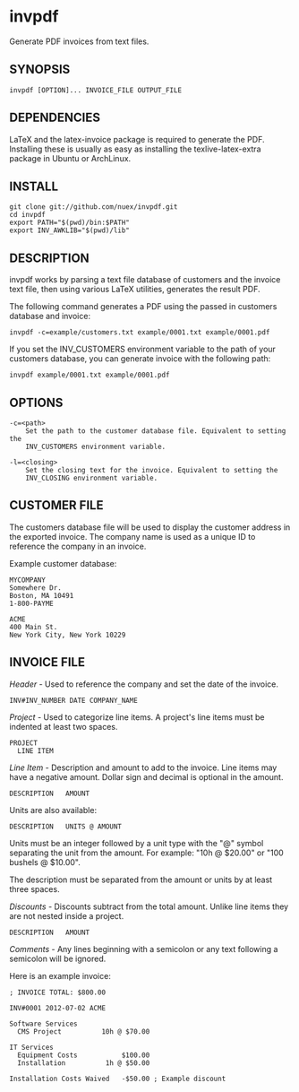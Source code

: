 invpdf
=======

Generate PDF invoices from text files.

## SYNOPSIS

    invpdf [OPTION]... INVOICE_FILE OUTPUT_FILE

## DEPENDENCIES

LaTeX and the latex-invoice package is required to generate the PDF. Installing
these is usually as easy as installing the texlive-latex-extra package in
Ubuntu or ArchLinux.

## INSTALL

    git clone git://github.com/nuex/invpdf.git
    cd invpdf
    export PATH="$(pwd)/bin:$PATH"
    export INV_AWKLIB="$(pwd)/lib"

## DESCRIPTION

invpdf works by parsing a text file database of customers and the invoice text
file, then using various LaTeX utilities, generates the result PDF.

The following command generates a PDF using the passed in customers database
and invoice:

    invpdf -c=example/customers.txt example/0001.txt example/0001.pdf

If you set the INV_CUSTOMERS environment variable to the path of your customers database, you can
generate invoice with the following path:

    invpdf example/0001.txt example/0001.pdf

## OPTIONS

    -c=<path>
        Set the path to the customer database file. Equivalent to setting the
        INV_CUSTOMERS environment variable.

    -l=<closing>
        Set the closing text for the invoice. Equivalent to setting the
        INV_CLOSING environment variable.

## CUSTOMER FILE

The customers database file will be used to display the customer address in the
exported invoice. The company name is used as a unique ID to reference the
company in an invoice.

Example customer database:

    MYCOMPANY
    Somewhere Dr.
    Boston, MA 10491
    1-800-PAYME

    ACME
    400 Main St.
    New York City, New York 10229

## INVOICE FILE

*Header* - Used to reference the company and set the date of the invoice.

    INV#INV_NUMBER DATE COMPANY_NAME

*Project* - Used to categorize line items. A project's line items must be
indented at least two spaces.

    PROJECT
      LINE ITEM

*Line Item* - Description and amount to add to the invoice. Line items may have
a negative amount. Dollar sign and decimal is optional in the amount.

    DESCRIPTION   AMOUNT

Units are also available:

    DESCRIPTION   UNITS @ AMOUNT

Units must be an integer followed by a unit type with the "@" symbol separating
the unit from the amount. For example: "10h @ $20.00" or "100 bushels @ $10.00".

The description must be separated from the amount or units by at least three
spaces.

*Discounts* - Discounts subtract from the total amount. Unlike line items they
are not nested inside a project.

    DESCRIPTION   AMOUNT

*Comments* - Any lines beginning with a semicolon or any text following a
semicolon will be ignored.

Here is an example invoice:

    ; INVOICE TOTAL: $800.00

    INV#0001 2012-07-02 ACME

    Software Services
      CMS Project          10h @ $70.00 

    IT Services
      Equipment Costs           $100.00
      Installation          1h @ $50.00

    Installation Costs Waived   -$50.00 ; Example discount
